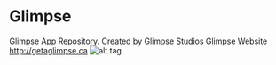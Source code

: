 # Glimpse
Glimpse App Repository. Created by Glimpse Studios
Glimpse Website http://getaglimpse.ca
![alt tag](http://getaglimpse.ca/images/mockup.png)

